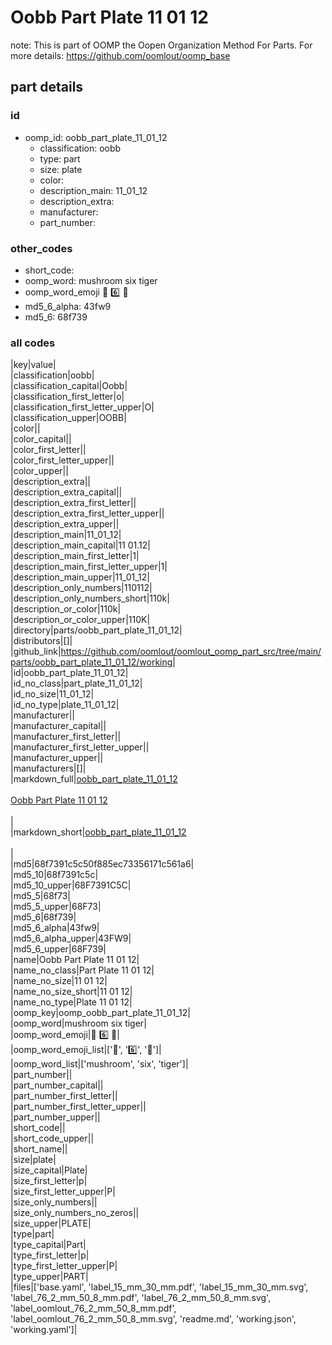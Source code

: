 # Oobb Part Plate 11 01 12  

note: This is part of OOMP the Oopen Organization Method For Parts. For more details: https://github.com/oomlout/oomp_base

##  part details





### id
* oomp_id: oobb_part_plate_11_01_12
  * classification: oobb
  * type: part
  * size: plate
  * color: 
  * description_main: 11_01_12
  * description_extra: 
  * manufacturer: 
  * part_number: 

### other_codes
* short_code: 
* oomp_word: mushroom six tiger
* oomp_word_emoji :mushroom: :six: :tiger:
* md5_6_alpha: 43fw9
* md5_6: 68f739

### all codes 
|key|value|  
|classification|oobb|  
|classification_capital|Oobb|  
|classification_first_letter|o|  
|classification_first_letter_upper|O|  
|classification_upper|OOBB|  
|color||  
|color_capital||  
|color_first_letter||  
|color_first_letter_upper||  
|color_upper||  
|description_extra||  
|description_extra_capital||  
|description_extra_first_letter||  
|description_extra_first_letter_upper||  
|description_extra_upper||  
|description_main|11_01_12|  
|description_main_capital|11 01.12|  
|description_main_first_letter|1|  
|description_main_first_letter_upper|1|  
|description_main_upper|11_01_12|  
|description_only_numbers|110112|  
|description_only_numbers_short|110k|  
|description_or_color|110k|  
|description_or_color_upper|110K|  
|directory|parts/oobb_part_plate_11_01_12|  
|distributors|[]|  
|github_link|https://github.com/oomlout/oomlout_oomp_part_src/tree/main/parts/oobb_part_plate_11_01_12/working|  
|id|oobb_part_plate_11_01_12|  
|id_no_class|part_plate_11_01_12|  
|id_no_size|11_01_12|  
|id_no_type|plate_11_01_12|  
|manufacturer||  
|manufacturer_capital||  
|manufacturer_first_letter||  
|manufacturer_first_letter_upper||  
|manufacturer_upper||  
|manufacturers|[]|  
|markdown_full|[oobb_part_plate_11_01_12](https://github.com/oomlout/oomlout_oomp_part_src/tree/main/parts/oobb_part_plate_11_01_12/working)<br>[](https://github.com/oomlout/oomlout_oomp_part_src/tree/main/parts/oobb_part_plate_11_01_12/working)<br>[Oobb Part Plate 11 01 12](https://github.com/oomlout/oomlout_oomp_part_src/tree/main/parts/oobb_part_plate_11_01_12/working)<br><br>|  
|markdown_short|[oobb_part_plate_11_01_12](https://github.com/oomlout/oomlout_oomp_part_src/tree/main/parts/oobb_part_plate_11_01_12/working)<br><br>|  
|md5|68f7391c5c50f885ec73356171c561a6|  
|md5_10|68f7391c5c|  
|md5_10_upper|68F7391C5C|  
|md5_5|68f73|  
|md5_5_upper|68F73|  
|md5_6|68f739|  
|md5_6_alpha|43fw9|  
|md5_6_alpha_upper|43FW9|  
|md5_6_upper|68F739|  
|name|Oobb Part Plate 11 01 12|  
|name_no_class|Part Plate 11 01 12|  
|name_no_size|11 01 12|  
|name_no_size_short|11 01 12|  
|name_no_type|Plate 11 01 12|  
|oomp_key|oomp_oobb_part_plate_11_01_12|  
|oomp_word|mushroom six tiger|  
|oomp_word_emoji|:mushroom: :six: :tiger:|  
|oomp_word_emoji_list|[':mushroom:', ':six:', ':tiger:']|  
|oomp_word_list|['mushroom', 'six', 'tiger']|  
|part_number||  
|part_number_capital||  
|part_number_first_letter||  
|part_number_first_letter_upper||  
|part_number_upper||  
|short_code||  
|short_code_upper||  
|short_name||  
|size|plate|  
|size_capital|Plate|  
|size_first_letter|p|  
|size_first_letter_upper|P|  
|size_only_numbers||  
|size_only_numbers_no_zeros||  
|size_upper|PLATE|  
|type|part|  
|type_capital|Part|  
|type_first_letter|p|  
|type_first_letter_upper|P|  
|type_upper|PART|  
|files|['base.yaml', 'label_15_mm_30_mm.pdf', 'label_15_mm_30_mm.svg', 'label_76_2_mm_50_8_mm.pdf', 'label_76_2_mm_50_8_mm.svg', 'label_oomlout_76_2_mm_50_8_mm.pdf', 'label_oomlout_76_2_mm_50_8_mm.svg', 'readme.md', 'working.json', 'working.yaml']|  
